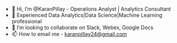 - 👋 Hi, I’m @KaranPillay - Operations Analyst | Analytics Consultant
- 👀 Experienced Data Analytics|Data Science|Machine Learning professional
- 💞️ I’m looking to collaborate on Slack, Webex, Google Docs
- 📫 How to email me - karanpillay24@gmail.com

<!---
KaranPillay/KaranPillay is a ✨ special ✨ repository because its `README.md` (this file) appears on your GitHub profile.
You can click the Preview link to take a look at your changes.
--->
